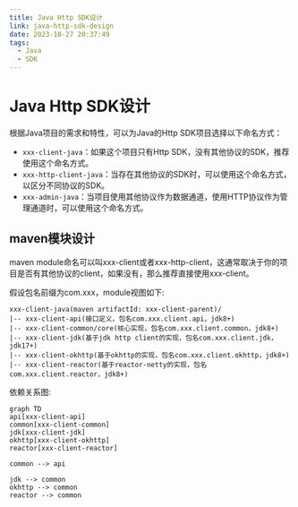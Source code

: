 ```yaml
---
title: Java Http SDK设计
link: java-http-sdk-design
date: 2023-10-27 20:37:49
tags:
  - Java
  - SDK
---
```

# Java Http SDK设计

根据Java项目的需求和特性，可以为Java的Http SDK项目选择以下命名方式：

- `xxx-client-java`：如果这个项目只有Http SDK，没有其他协议的SDK，推荐使用这个命名方式。
- `xxx-http-client-java`：当存在其他协议的SDK时，可以使用这个命名方式，以区分不同协议的SDK。
- `xxx-admin-java`：当项目使用其他协议作为数据通道，使用HTTP协议作为管理通道时，可以使用这个命名方式。

## maven模块设计

maven module命名可以叫xxx-client或者xxx-http-client，这通常取决于你的项目是否有其他协议的client，如果没有，那么推荐直接使用xxx-client。

假设包名前缀为com.xxx，module视图如下:

```
xxx-client-java(maven artifactId: xxx-client-parent)/
|-- xxx-client-api(接口定义，包名com.xxx.client.api，jdk8+)
|-- xxx-client-common/core(核心实现，包名com.xxx.client.common，jdk8+)
|-- xxx-client-jdk(基于jdk http client的实现，包名com.xxx.client.jdk，jdk17+)
|-- xxx-client-okhttp(基于okhttp的实现，包名com.xxx.client.okhttp，jdk8+)
|-- xxx-client-reactor(基于reactor-netty的实现，包名com.xxx.client.reactor，jdk8+)
```

依赖关系图:

```mermaid
graph TD
api[xxx-client-api]
common[xxx-client-common]
jdk[xxx-client-jdk]
okhttp[xxx-client-okhttp]
reactor[xxx-client-reactor]

common --> api

jdk --> common
okhttp --> common
reactor --> common
```
